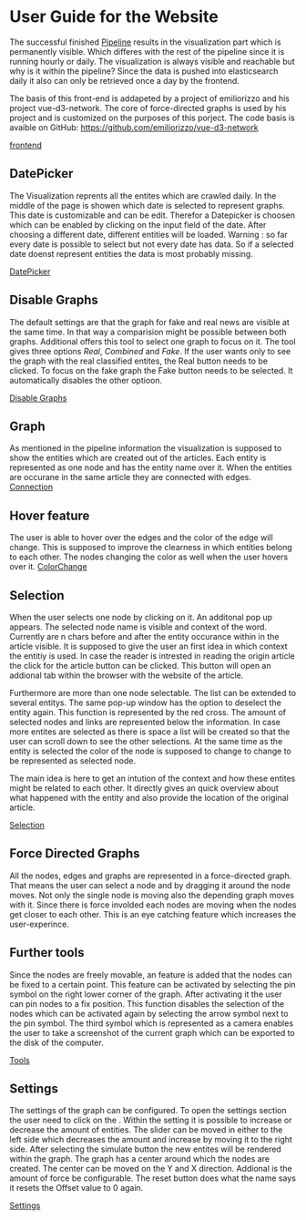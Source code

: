 # User Guide for the Website

The successful finished [Pipeline](./PipeLine.md) results in the visualization part which is permanently visible. Which differes with the rest of the pipeline since it is running hourly or daily. The visualization is always visible and reachable but why is it within the pipeline? Since the data is pushed into elasticsearch daily it also can only be retrieved once a day by the frontend.

The basis of this front-end is addapeted by a project of emiliorizzo and his project vue-d3-network. The core of force-directed graphs is used by his project and is customized on the purposes of this porject. The code basis is avaible on GitHub: <https://github.com/emiliorizzo/vue-d3-network>

[frontend](./pictures/Overview.png)

## DatePicker

The Visualization reprents all the entites which are crawled daily. In the middle of the page is showen which date is selected to represent graphs. This date is customizable and can be edit. Therefor a Datepicker is choosen which can be enabled by clicking on the input field of the date. After choosing a different date, different entities will be loaded.
Warning : so far every date is possible to select but not every date has data. So if a selected date doenst represent entities the data is most probably missing.

[DatePicker](./pictures/DatePicker.png)

## Disable Graphs

The default settings are that the graph for fake and real news are visible at the same time. In that way a comparision might be possible between both graphs. Additional offers this tool to select one graph to focus on it. The tool gives three options *Real*, *Combined* and *Fake*. If the user wants only to see the graph with the real classified entites, the Real button needs to be clicked. To focus on the fake graph the Fake button needs to be selected. It automatically disables the other optioon.

[Disable Graphs](./pictures/DisableGraphs.png)

## Graph

As mentioned in the pipeline information the visualization is supposed to show the entities which are created out of the articles. Each entity is represented as one node and has the entity name over it. When the entities are occurane in the same article they are connected with edges.
[Connection](./pictures/Graph.png)

## Hover feature

The user is able to hover over the edges and the color of the edge will change. This is supposed to improve the clearness in which entities belong to each other.
The nodes changing the color as well when the user hovers over it.
[ColorChange](./pictures/Node.png)

## Selection

When the user selects one node by clicking on it. An additonal pop up appears. The selected node name is visible and context of the word. Currently are n chars before and after the entity occurance within in the article visible. It is supposed to give the user an first idea in which context the entitiy is used. In case the reader is intrested in reading the origin article the click for the article button can be clicked. This button will open an addional tab within the browser with the website of the article.

Furthermore are more than one node selectable. The list can be extended to several entitys. The same pop-up window has the option to deselect the entity again. This function is represented by the red cross. The amount of selected nodes and links are represented below the information. In case more entites are selected as there is space a list will be created so that the user can scroll down to see the other selections.
At the same time as the entity is selected the color of the node is supposed to change to change to be represented as selected node.

The main idea is here to get an intution of the context and how these entites might be related to each other. It directly gives an quick overview about what happened with the entity and also provide the location of the original article.

[Selection](./pictures/Selection.png)

## Force Directed Graphs

All the nodes, edges and graphs are represented in a force-directed graph. That means the user can select a node and by dragging it around the node moves. Not only the single node is moving also the depending graph moves with it. Since there is force involded each nodes are moving when the nodes get closer to each other. This is an eye catching feature which increases the user-experince.

## Further tools

Since the nodes are freely movable, an feature is added that the nodes can be fixed to a certain point. This feature can be activated by selecting the pin symbol on the right lower corner of the graph. After activating it the user can pin nodes to a fix position. This function disables the selection of the nodes which can be activated again by selecting the arrow symbol next to the pin symbol. The third symbol which is represented as a camera enables the user to take a screenshot of the current graph which can be exported to the disk of the computer.

[Tools](./pictures/Tools.png)

## Settings

The settings of the graph can be configured. To open the settings section the user need to click on the . Within the setting it is possible to increase or decrease the amount of entities. The slider can be moved in either to the left side which decreases the amount and increase by moving it to the right side. After selecting the simulate button the new entites will be rendered within the graph.
The graph has a center around which the nodes are created. The center can be moved on the Y and X direction. Addional is the amount of force be configurable. The reset button does what the name says it resets the Offset value to 0 again. 

[Settings](./pictures/Settings.png)
